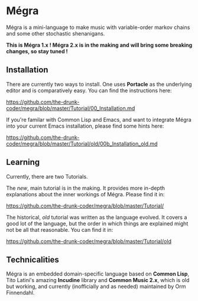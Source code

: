 # Mégra

Mégra is a mini-language to make music with variable-order markov chains
and some other stochastic shenanigans.

**This is Mégra 1.x ! Mégra 2.x is in the making and will bring some breaking changes, so stay tuned !**

## Installation
There are currently two ways to install. One uses **Portacle** as the underlying editor 
and is comparatively easy. You can find the instructions here:

https://github.com/the-drunk-coder/megra/blob/master/Tutorial/00_Installation.md

If you're familar with Common Lisp and Emacs, and want to integrate Mégra into your current
Emacs installation, please find some hints here:

https://github.com/the-drunk-coder/megra/blob/master/Tutorial/old/00b_Installation_old.md

## Learning

Currently, there are two Tutorials. 

The *new*, main tutorial is in the making. It provides more in-depth explanations
about the inner workings of Mégra. Please find it in:

https://github.com/the-drunk-coder/megra/blob/master/Tutorial/

The historical, *old* tutorial was written as the language
evolved. It covers a good lot of the language, but the order in which things are explained might not be 
all that reasonable. You can find it in:

https://github.com/the-drunk-coder/megra/blob/master/Tutorial/old

## Technicalities

Mégra is an embedded domain-specific language based on **Common Lisp**,
Tito Latini's amazing **Incudine** library and **Common Music 2.x**, which
is old but working, and currently (inofficially and as needed) maintained
by Orm Finnendahl.

